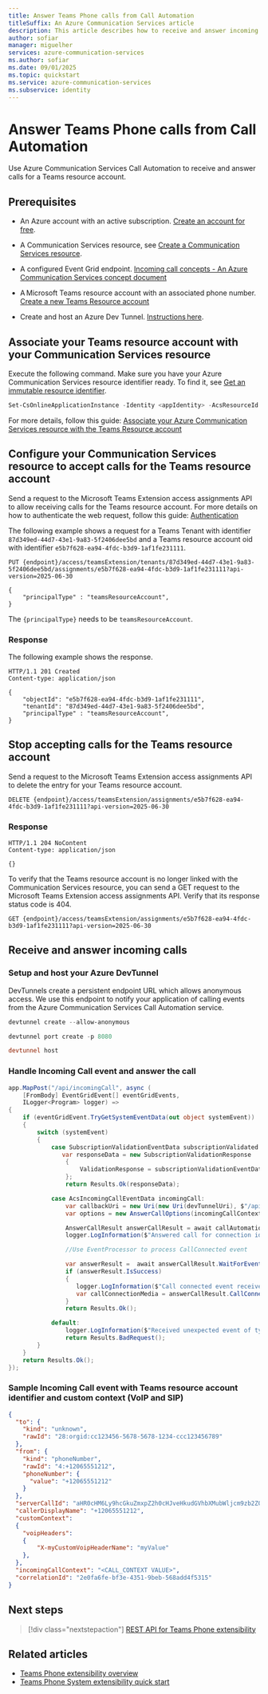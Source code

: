 ```yaml
---
title: Answer Teams Phone calls from Call Automation
titleSuffix: An Azure Communication Services article
description: This article describes how to receive and answer incoming Teams Phone Extensibility calls on Azure Communication Services.
author: sofiar
manager: miguelher
services: azure-communication-services
ms.author: sofiar
ms.date: 09/01/2025
ms.topic: quickstart
ms.service: azure-communication-services
ms.subservice: identity
---
```


# Answer Teams Phone calls from Call Automation

Use Azure Communication Services Call Automation to receive and answer calls for a Teams resource account.

## Prerequisites

- An Azure account with an active subscription. [Create an account for free](https://azure.microsoft.com/pricing/purchase-options/azure-account?cid=msft_learn).

- A Communication Services resource, see [Create a Communication Services resource](../../quickstarts/create-communication-resource.md).

- A configured Event Grid endpoint. [Incoming call concepts - An Azure Communication Services concept document](../../concepts/call-automation/incoming-call-notification.md#receiving-an-incoming-call-notification-from-event-grid)

- A Microsoft Teams resource account with an associated phone number. [Create a new Teams Resource account](/powershell/module/teams/new-csonlineapplicationinstance)

- Create and host an Azure Dev Tunnel. [Instructions here](/azure/developer/dev-tunnels/get-started).

## Associate your Teams resource account with your Communication Services resource

Execute the following command. Make sure you have your Azure Communication Services resource identifier ready. To find it, see [Get an immutable resource identifier](/azure/communication-services/concepts/troubleshooting-info#get-an-immutable-resource-id).

```powershell
Set-CsOnlineApplicationInstance -Identity <appIdentity> -AcsResourceId <acsResourceId>
```

For more details, follow this guide: [Associate your Azure Communication Services resource with the Teams Resource account](/powershell/module/teams/set-csonlineapplicationinstance#-acsresourceid)

## Configure your Communication Services resource to accept calls for the Teams resource account

Send a request to the Microsoft Teams Extension access assignments API to allow receiving calls for the Teams resource account. For more details on how to authenticate the web request, follow this guide: [Authentication](/rest/api/communication/authentication)

The following example shows a request for a Teams Tenant with identifier `87d349ed-44d7-43e1-9a83-5f2406dee5bd` and a Teams resource account oid with identifier `e5b7f628-ea94-4fdc-b3d9-1af1fe231111`.

```http
PUT {endpoint}/access/teamsExtension/tenants/87d349ed-44d7-43e1-9a83-5f2406dee5bd/assignments/e5b7f628-ea94-4fdc-b3d9-1af1fe231111?api-version=2025-06-30

{
    "principalType" : "teamsResourceAccount",
}
```

The `{principalType}` needs to be `teamsResourceAccount`.

### Response

The following example shows the response.

```http
HTTP/1.1 201 Created
Content-type: application/json

{
    "objectId": "e5b7f628-ea94-4fdc-b3d9-1af1fe231111",
    "tenantId": "87d349ed-44d7-43e1-9a83-5f2406dee5bd",
    "principalType" : "teamsResourceAccount",
}
```

## Stop accepting calls for the Teams resource account

Send a request to the Microsoft Teams Extension access assignments API to delete the entry for your Teams resource account.

```http
DELETE {endpoint}/access/teamsExtension/assignments/e5b7f628-ea94-4fdc-b3d9-1af1fe231111?api-version=2025-06-30
```

### Response

```http
HTTP/1.1 204 NoContent
Content-type: application/json

{}
```

To verify that the Teams resource account is no longer linked with the Communication Services resource, you can send a GET request to the Microsoft Teams Extension access assignments API. Verify that its response status code is 404. 

```http
GET {endpoint}/access/teamsExtension/assignments/e5b7f628-ea94-4fdc-b3d9-1af1fe231111?api-version=2025-06-30
```

## Receive and answer incoming calls

### Setup and host your Azure DevTunnel

DevTunnels create a persistent endpoint URL which allows anonymous access. We use this endpoint to notify your application of calling events from the Azure Communication Services Call Automation service.

```powershell
devtunnel create --allow-anonymous

devtunnel port create -p 8080

devtunnel host
```

### Handle Incoming Call event and answer the call

```csharp
app.MapPost("/api/incomingCall", async (
    [FromBody] EventGridEvent[] eventGridEvents,
    ILogger<Program> logger) =>
{
    if (eventGridEvent.TryGetSystemEventData(out object systemEvent))
    {
        switch (systemEvent)
        {
            case SubscriptionValidationEventData subscriptionValidated:
               var responseData = new SubscriptionValidationResponse
                {
                    ValidationResponse = subscriptionValidationEventData.ValidationCode
                };
                return Results.Ok(responseData);

            case AcsIncomingCallEventData incomingCall:
                var callbackUri = new Uri(new Uri(devTunnelUri), $"/api/callbacks");
                var options = new AnswerCallOptions(incomingCallContext, callbackUri);

                AnswerCallResult answerCallResult = await callAutomationClient.AnswerCallAsync(options);
                logger.LogInformation($"Answered call for connection id: {answerCallResult.CallConnection.CallConnectionId}");

                //Use EventProcessor to process CallConnected event

                var answerResult =  await answerCallResult.WaitForEventProcessorAsync();
                if (answerResult.IsSuccess)
                {
                   logger.LogInformation($"Call connected event received for connection id: {answerResult.SuccessResult.CallConnectionId}");
                   var callConnectionMedia = answerCallResult.CallConnection.GetCallMedia();
                }
                return Results.Ok();

            default:
                logger.LogInformation($"Received unexpected event of type {eventGridEvent.EventType}");
                return Results.BadRequest();
        }
    }
    return Results.Ok();
});
```
### Sample Incoming Call event with Teams resource account identifier and custom context (VoIP and SIP)

```json
{
  "to": {
    "kind": "unknown",
    "rawId": "28:orgid:cc123456-5678-5678-1234-ccc123456789"
  },
  "from": {
    "kind": "phoneNumber",
    "rawId": "4:+12065551212",
    "phoneNumber": {
      "value": "+12065551212"
    }
  },
  "serverCallId": "aHR0cHM6Ly9hcGkuZmxpZ2h0cHJveHkudGVhbXMubWljcm9zb2Z0LmNvbS9hcGkvdjIvZXAvY29udi11c3dlLTAyLXNkZi1ha3MuY29udi5za3lwZS5jb20vY29udi9fVERMUjZVS3BrT05aTlRMOHlIVnBnP2k9MTAtNjAtMTMtMjE2JmU9NjM4NTMwMzUzMjk2MjI3NjY1",
  "callerDisplayName": "+12065551212",
  "customContext":
  {
    "voipHeaders":
    {
        "X-myCustomVoipHeaderName": "myValue"
    },
  },
  "incomingCallContext": "<CALL_CONTEXT VALUE>",
  "correlationId": "2e0fa6fe-bf3e-4351-9beb-568add4f5315"
}
```

## Next steps
  
> [!div class="nextstepaction"]
> [REST API for Teams Phone extensibility](./teams-phone-extensiblity-rest-api.md)

## Related articles

- [Teams Phone extensibility overview](../../concepts/interop/tpe/teams-phone-extensibility-overview.md)
- [Teams Phone System extensibility quick start](./teams-phone-extensibility-quickstart.md)
